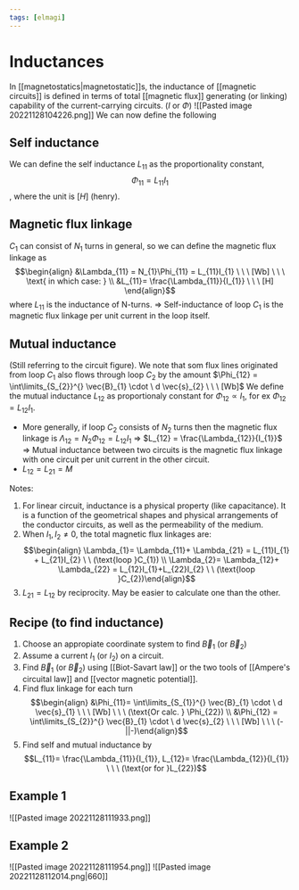 ```yaml
---
tags: [elmagi]
---
```

# Inductances
In [[magnetostatics|magnetostatic]]s, the inductance of [[magnetic circuits]] is defined in terms of total [[magnetic flux]] generating (or linking) capability of the current-carrying circuits. 
($I \text{ or } \Phi$)
![[Pasted image 20221128104226.png]]
We can now define the following

## Self inductance 
We can define the self inductance $L_{11}$ as the proportionality constant, $$\Phi_{11} = L_{11}I_{1}$$, where the unit is $[H]$ (henry).

## Magnetic flux linkage
$C_{1}$ can consist of $N_{1}$ turns in general, so we can define the magnetic flux linkage as $$\begin{align} &\Lambda_{11} = N_{1}\Phi_{11} = L_{11}I_{1} \ \ \ [Wb] \ \ \ \text{ in which case: } \\ &L_{11}= \frac{\Lambda_{11}}{I_{1}} \ \ \ [H] \end{align}$$where $L_{11}$ is the inductance of N-turns. 
$\Rightarrow$ Self-inductance of loop $C_{1}$ is the magnetic flux linkage per unit current in the loop itself.

## Mutual inductance 
(Still referring to the circuit figure). We note that som flux lines originated from loop $C_{1}$ also flows through loop $C_{2}$ by the amount $\Phi_{12} = \int\limits_{S_{2}}^{} \vec{B}_{1} \cdot \ d \vec{s}_{2} \ \ \ [Wb]$
We define the mutual inductance $L_{12}$ as proportionaly constant for $\Phi_{12} \propto I_{1}$, for ex  $\Phi_{12}= L_{12}I_{1}$. 
- More generally, if loop $C_{2}$ consists of $N_{2}$ turns then the magnetic flux linkage is $\Lambda_{12}= N_{2}\Phi_{12}= L_{12}I_{1}$
  $\Rightarrow$ $L_{12} = \frac{\Lambda_{12}}{I_{1}}$
  $\Rightarrow$ Mutual inductance between two circuits is the magnetic flux linkage with one circuit per unit current in the other circuit. 
- $L_{12} = L_{21} = M$

Notes: 
1) For linear circuit, inductance is a physical property (like capacitance). It is a function of the geometrical shapes and physical arrangements of the conductor circuits, as well as the permeability of the medium. 
2) When $I_{1}, I_{2} \neq 0$, the total magnetic flux linkages are: $$\begin{align} \Lambda_{1}= \Lambda_{11}+ \Lambda_{21} = L_{11}I_{1} + L_{21}I_{2} \ \ (\text{loop }C_{1})  \\ \Lambda_{2}= \Lambda_{12}+ \Lambda_{22} = L_{12}I_{1}+L_{22}I_{2} \ \ (\text{loop }C_{2})\end{align}$$
3)  $L_{21}= L_{12}$ by reciprocity. May be easier to calculate one than the other. 

## Recipe (to find inductance)
1) Choose an appropiate coordinate system to find $\vec{B}_{1}$ (or $\vec{B}_{2}$)
2) Assume a current $I_{1}$ (or $I_{2}$) on a circuit. 
3) Find $\vec{B}_{1}$ (or $\vec{B}_{2}$) using [[Biot-Savart law]] or the two tools of [[Ampere's circuital law]] and [[vector magnetic potential]].
4) Find flux linkage for each turn $$\begin{align} &\Phi_{11}= \int\limits_{S_{1}}^{} \vec{B}_{1} \cdot \ d \vec{s}_{1} \ \ \ [Wb] \ \ \ (\text{Or calc. } \Phi_{22}) \\ &\Phi_{12} = \int\limits_{S_{2}}^{} \vec{B}_{1} \cdot \ d \vec{s}_{2} \ \ \ [Wb] \ \ \ (-||-)\end{align}$$
5) Find self and mutual inductance by $$L_{11}= \frac{\Lambda_{11}}{I_{1}}, L_{12}= \frac{\Lambda_{12}}{I_{1}} \ \ \ (\text{or for }L_{22})$$
## Example 1
![[Pasted image 20221128111933.png]]

## Example 2
![[Pasted image 20221128111954.png]]
![[Pasted image 20221128112014.png|660]]